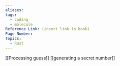```yaml
---
aliases:
tags:
  - coding
  - molecule
Reference Link: (insert link to book)
Page Number:
Topics:
  - Rust
---
```

[[Processing guess]]
[[generating a secret number]]
